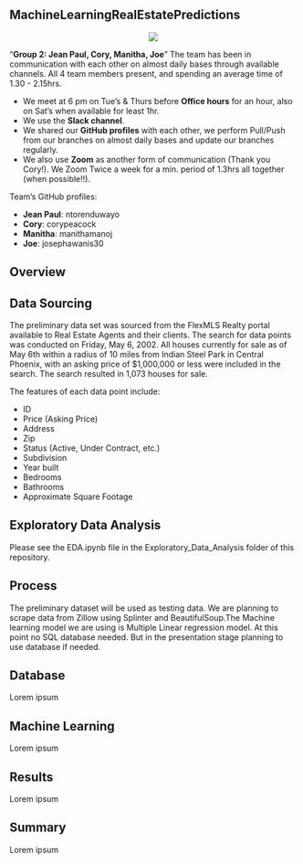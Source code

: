 ## MachineLearningRealEstatePredictions

<p align="center">
  <img src="https://user-images.githubusercontent.com/94503395/167318946-0efc193c-5f84-4cc3-aab7-82d16fdf4e5c.png"/>
</p>

“**Group 2: Jean Paul, Cory, Manitha, Joe**”
The team has been in communication with each other on almost daily bases through available channels.  All 4 team members present, and spending an average time of 1.30 - 2.15hrs.

*	We meet at 6 pm on Tue’s & Thurs before **Office hours** for an hour, also on Sat’s when available for least 1hr.
*	We use the **Slack channel**.
*	We shared our **GitHub profiles** with each other, we perform Pull/Push from our branches on almost daily bases and update our branches regularly.
*	We also use **Zoom** as another form of communication (Thank you Cory!).  We Zoom Twice a week for a min. period of 1.3hrs all together (when possible!!).  

Team’s GitHub profiles:
* **Jean Paul**:  ntorenduwayo
* **Cory**:	corypeacock
* **Manitha**:  manithamanoj
* **Joe**:  josephawanis30

## Overview


## Data Sourcing
The preliminary data set was sourced from the FlexMLS Realty portal available to
Real Estate Agents and their clients. The search for data points was conducted
on Friday, May 6, 2002. All houses currently for sale as of May 6th within a
radius of 10 miles from Indian Steel Park in Central Phoenix, with an asking
price of $1,000,000 or less were included in the search. The search resulted in
1,073 houses for sale.

The features of each data point include:
* ID
* Price (Asking Price)
* Address
* Zip
* Status (Active, Under Contract, etc.)
* Subdivision
* Year built
* Bedrooms
* Bathrooms
* Approximate Square Footage

## Exploratory Data Analysis
Please see the EDA.ipynb file in the Exploratory_Data_Analysis folder of this repository.

## Process
 The preliminary dataset will be used as testing data. We are planning to scrape data from Zillow using Splinter and BeautifulSoup.The Machine learning  model we are using is Multiple Linear regression model. At this point no SQL database needed. But in the presentation stage planning to use database if needed. 

## Database
Lorem ipsum

## Machine Learning
Lorem ipsum

## Results
Lorem ipsum

## Summary
Lorem ipsum
